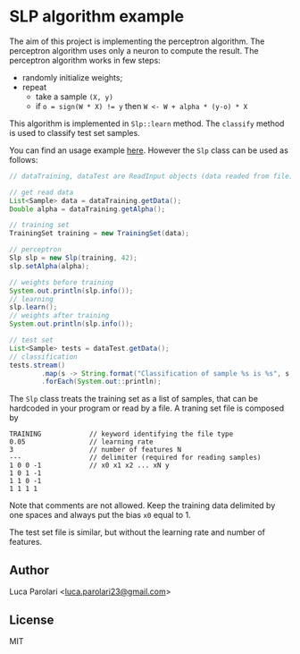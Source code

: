 # SLP algorithm example

The aim of this project is implementing the perceptron algorithm. The perceptron
 algorithm uses only a neuron to compute the result. The perceptron algorithm works
 in few steps:
 
 - randomly initialize weights;
 - repeat
   - take a sample `(X, y)`
   - if `o = sign(W * X) != y` then `W <- W + alpha * (y-o) * X`

This algorithm is implemented in `Slp::learn` method. The `classify` method is 
used to classify test set samples.

You can find an usage example [here](src/main/java/it/lparolari/unipd/ml/slp/Main.java). However the `Slp` class can be used as follows:
```java
// dataTraining, dataTest are ReadInput objects (data readed from file).

// get read data
List<Sample> data = dataTraining.getData();
Double alpha = dataTraining.getAlpha();

// training set
TrainingSet training = new TrainingSet(data);

// perceptron
Slp slp = new Slp(training, 42);
slp.setAlpha(alpha);

// weights before training
System.out.println(slp.info());
// learning
slp.learn();
// weights after training
System.out.println(slp.info());

// test set
List<Sample> tests = dataTest.getData();
// classification
tests.stream()
        .map(s -> String.format("Classification of sample %s is %s", s, slp.classify(s)))
        .forEach(System.out::println);
```

The `Slp` class treats the training set as a list of samples, that can be hardcoded
in your program or read by a file. A traning set file is composed by
```
TRAINING            // keyword identifying the file type
0.05                // learning rate
3                   // number of features N
---                 // delimiter (required for reading samples)
1 0 0 -1            // x0 x1 x2 ... xN y
1 0 1 -1
1 1 0 -1
1 1 1 1
```
Note that comments are not allowed. Keep the training data delimited by one spaces 
and always put the bias `x0` equal to 1.

The test set file is similar, but without the learning rate and number of features.

## Author

Luca Parolari <<luca.parolari23@gmail.com>>

## License

MIT
